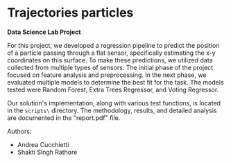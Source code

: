 # Trajectories particles
<b>Data Science Lab Project</b>

For this project, we developed a regression pipeline to predict the position of a particle passing through a flat sensor, specifically estimating the x-y coordinates on this surface.
To make these predictions, we utilized data collected from multiple types of sensors. The initial phase of the project focused on feature analysis and preprocessing. In the next phase, we evaluated multiple models to determine the best fit for the task. The models tested were Random Forest, Extra Trees Regressor, and Voting Regressor.

Our solution's implementation, along with various test functions, is located in the `scripts\` directory. The methodology, results, and detailed analysis are documented in the "report.pdf" file.

Authors:
- Andrea Cucchietti 
- Shakti Singh Rathore
